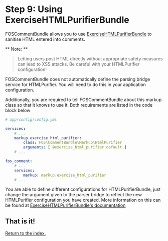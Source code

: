 Step 9: Using ExerciseHTMLPurifierBundle
======================================

FOSCommentBundle allows you to use [ExerciseHTMLPurifierBundle](https://github.com/Exercise/HTMLPurifierBundle)
to sanitise HTML entered into comments.

** Note: **

> Letting users post HTML directly without appropriate safety measures can lead
> to XSS attacks. Be careful with your HTMLPurifier configuration!

FOSCommentBundle does not automatically define the parsing bridge service for
HTMLPurifier. You will need to do this in your application configuration.

Additionally, you are required to tell FOSCommentBundle about this markup class
so that it knows to use it. Both requirements are listed in the code block below

``` yaml
# app/config/config.yml

services:
    # ...
    markup.exercise_html_purifier:
        class: FOS\CommentBundle\Markup\HtmlPurifier
        arguments: [ @exercise_html_purifier.default ]
    # ...

fos_comment:
    # ...
    services:
        markup: markup.exercise_html_purifier
    # ...
```

You are able to define different configurations for HTMLPurifierBundle, just change
the argument given to the parser bridge to reflect the new HTMLPurifier configuration
you have created. More information on this can be found at [ExerciseHTMLPurifierBundle's documentation](https://github.com/Exercise/HTMLPurifierBundle)

## That is it!
[Return to the index.](index.md)
